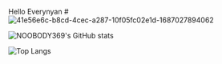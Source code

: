 Hello Everynyan # ![41e56e6c-b8cd-4cec-a287-10f05fc02e1d-1687027894062](https://github.com/NOOBODY369/symmetrical-bassoon/assets/106931599/edb72cac-70b3-408a-b62d-550a6b2c9a28)






![NOOBODY369's GitHub stats](https://github-readme-stats.vercel.app/api?username=NOOBODY369&show_icons=true&theme=midnight-purple)

![Top Langs](https://github-readme-stats.vercel.app/api/top-langs/?username=NOOBODY369&hide_progress=trueicons=true&theme=midnight-purple)
